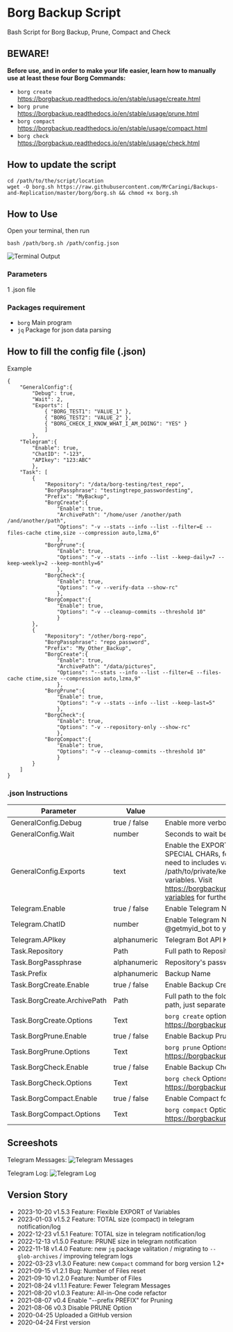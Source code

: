 # Borg Backup Script
Bash Script for Borg Backup, Prune, Compact and Check

##   BEWARE!
**Before use, and in order to make your life easier, learn how to manually use at least these four Borg Commands:**
- `borg create`     https://borgbackup.readthedocs.io/en/stable/usage/create.html
- `borg prune`      https://borgbackup.readthedocs.io/en/stable/usage/prune.html
- `borg compact`    https://borgbackup.readthedocs.io/en/stable/usage/compact.html
- `borg check`      https://borgbackup.readthedocs.io/en/stable/usage/check.html

## How to update the script
```
cd /path/to/the/script/location
wget -O borg.sh https://raw.githubusercontent.com/MrCaringi/Backups-and-Replication/master/borg/borg.sh && chmod +x borg.sh
```

## How to Use
Open your terminal, then run
```
bash /path/borg.sh /path/config.json
```
![Terminal Output](https://github.com/MrCaringi/assets/blob/main/images/scripts/borg/terminal_01.png)

### Parameters
1 .json file

### Packages requirement
- `borg`  Main program
- `jq`    Package for json data parsing

##  How to fill the config file (.json)
Example
```
{
    "GeneralConfig":{
        "Debug": true,
        "Wait": 2,
        "Exports": [
            { "BORG_TEST1": "VALUE_1" },
            { "BORG_TEST2": "VALUE_2" },
            { "BORG_CHECK_I_KNOW_WHAT_I_AM_DOING": "YES" }
            ]
        },
    "Telegram":{
        "Enable": true,
        "ChatID": "-123",
        "APIkey": "123:ABC"
        },
    "Task": [
        {
            "Repository": "/data/borg-testing/test_repo",
            "BorgPassphrase": "testingtrepo_passwordesting", 
            "Prefix": "MyBackup",     
            "BorgCreate":{
                "Enable": true,
                "ArchivePath": "/home/user /another/path /and/another/path",
                "Options": "-v --stats --info --list --filter=E --files-cache ctime,size --compression auto,lzma,6"
                },
            "BorgPrune":{
                "Enable": true,
                "Options": "-v --stats --info --list --keep-daily=7 --keep-weekly=2 --keep-monthly=6"
                },
            "BorgCheck":{
                "Enable": true,
                "Options": "-v --verify-data --show-rc"
                },
            "BorgCompact":{
                "Enable": true,
                "Options": "-v --cleanup-commits --threshold 10"
                }
        },
        {
            "Repository": "/other/borg-repo",
            "BorgPassphrase": "repo_password", 
            "Prefix": "My_Other_Backup",     
            "BorgCreate":{
                "Enable": true,
                "ArchivePath": "/data/pictures",
                "Options": "--stats --info --list --filter=E --files-cache ctime,size --compression auto,lzma,9"
                },
            "BorgPrune":{
                "Enable": true,
                "Options": "-v --stats --info --list --keep-last=5"
                },
            "BorgCheck":{
                "Enable": true,
                "Options": "-v --repository-only --show-rc"
                },
            "BorgCompact":{
                "Enable": true,
                "Options": "-v --cleanup-commits --threshold 10"
                }
        }
    ]
}
```
### .json Instructions
| Parameter | Value | Description |
|---------------------- | -----------| ---------------------------------|
| GeneralConfig.Debug | true / false | Enable more verbosity in the program log |
| GeneralConfig.Wait | number | Seconds to wait between task |
| GeneralConfig.Exports | text | Enable the EXPORT variables which values DOES NOT CONTAINS SPACES OR SPECIAL CHARs, for instance `BORG_CHECK_I_KNOW_WHAT_I_AM_DOING=YES`; if you need to includes variables with specials chars (for example `BORG_RSH="ssh -i /path/to/private/key "), then modify the script at line 38 in order to include those variables. Visit https://borgbackup.readthedocs.io/en/stable/usage/general.html#environment-variables for further info about environment variables|
| Telegram.Enable | true / false | Enable Telegram Notifications |
| Telegram.ChatID | number | Enable Telegram Notifications (you can get this when you add the bot @getmyid_bot to your chat/group) |
| Telegram.APIkey | alphanumeric | Telegram Bot API Key |
| Task.Repository | Path | Full path to Repository |
| Task.BorgPassphrase | alphanumeric | Repository's password |
| Task.Prefix | alphanumeric | Backup Name |
| Task.BorgCreate.Enable | true / false | Enable Backup Creation for this task |
| Task.BorgCreate.ArchivePath | Path | Full path to the folder that is going to be backed up, you can use more than one path, just separate it with spaces |
| Task.BorgCreate.Options | Text | `borg create` options https://borgbackup.readthedocs.io/en/stable/usage/create.html |
| Task.BorgPrune.Enable | true / false | Enable Backup Prune (automatic deletion) for this task |
| Task.BorgPrune.Options | Text | `borg prune` Options https://borgbackup.readthedocs.io/en/stable/usage/prune.html |
| Task.BorgCheck.Enable | true / false | Enable Backup Check for this task |
| Task.BorgCheck.Options | Text | `borg check` Options https://borgbackup.readthedocs.io/en/stable/usage/check.html
| Task.BorgCompact.Enable | true / false | Enable Compact for this task |
| Task.BorgCompact.Options | Text | `borg compact` Options https://borgbackup.readthedocs.io/en/stable/usage/compact.html

##  Screeshots
Telegram Messages:
![Telegram Messages](https://github.com/MrCaringi/assets/blob/main/images/scripts/borg/telegram_01.png)

Telegram Log:
![Telegram Log](https://github.com/MrCaringi/assets/blob/main/images/scripts/borg/log_01.png)
##  Version Story
- 2023-10-20    v1.5.3  Feature: Flexible EXPORT of Variables
- 2023-01-03    v1.5.2  Feature: TOTAL size (compact) in telegram notification/log
- 2022-12-23    v1.5.1  Feature: TOTAL size in telegram notification/log
- 2022-12-13    v1.5.0  Feature: PRUNE size in telegram notification
- 2022-11-18    v1.4.0  Feature: new `jq` package valitation / migrating to `--glob-archives` / improving telegram logs
- 2022-03-23    v1.3.0  Feature: new `Compact` command for borg version 1.2+
- 2021-09-15    v1.2.1  Bug: Number of Files reset
- 2021-09-10    v1.2.0  Feature: Number of Files
- 2021-08-24    v1.1.1  Feature: Fewer Telegram Messages
- 2021-08-20    v1.0.3  Feature: All-in-One code refactor
- 2021-08-07    v0.4    Enable "--prefix PREFIX" for Pruning
- 2021-08-06    v0.3    Disable PRUNE Option
- 2020-04-25    Uploaded a GitHub version
- 2020-04-24    First version